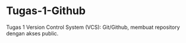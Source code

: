 # Tugas-1-Github
 Tugas 1 Version Control System (VCS): Git/Github, membuat repository dengan akses public.
